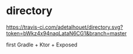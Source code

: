 # directory

https://travis-ci.com/adetalhouet/directory.svg?token=bWkz4x94naqLataN6CG1&branch=master

first Gradle + Ktor + Exposed
